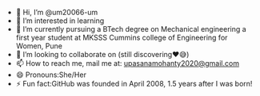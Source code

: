 - 👋 Hi, I’m @um20066-um
- 👀 I’m interested in learning
- 🌱 I’m currently pursuing a BTech degree on Mechanical engineering a first year student at MKSSS Cummins college of Engineering for Women, Pune
- 💞️ I’m looking to collaborate on (still discovering❤️😅) 
- 📫 How to reach me, mail me at: upasanamohanty2020@gmail.com
- 😄 Pronouns:She/Her
- ⚡ Fun fact:GitHub was founded in April 2008, 1.5 years after I was born!

<!---
um20066-um/um20066-um is a ✨ special ✨ repository because its `README.md` (this file) appears on your GitHub profile.
You can click the Preview link to take a look at your changes.
--->
